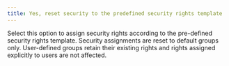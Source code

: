 ```yaml
---
title: Yes, reset security to the predefined security rights template
---
```



Select this option to assign security rights according to the pre-defined  security rights template. Security assignments are reset to default groups  only. User-defined groups retain their existing rights and rights assigned  explicitly to users are not affected.
